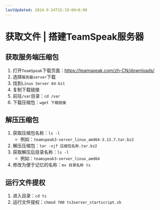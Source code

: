 ```yaml
---
lastUpdated: 2024-9-24T15:19:00+8:00
---
```


# 获取文件 | 搭建TeamSpeak服务器

## 获取服务端压缩包

1. 打开```TeamSpeak```下载页面：<https://teamspeak.com/zh-CN/downloads/>
2. 选择```服务器server```下载
3. 找到```Linux Server 64-bit```
4. 复制下载链接
5. 前往```/var```目录：```cd /var```
6. 下载压缩包：```wget 下载链接```

## 解压压缩包

1. 获取压缩包名称：```ls -l```
    - 例如：```teamspeak3-server_linux_amd64-3.13.7.tar.bz2```
2. 解压压缩包：```tar -xjf 压缩包名称.tar.bz2```
3. 获取解压后目录名称：```ls -l```
    - 例如：```teamspeak3-server_linux_amd64```
4. 修改为便于记忆的名称：```mv 目录名称 ts```

## 运行文件提权

1. 进入目录：```cd ts```
2. 运行文件提权：```chmod 700 ts3server_startscript.sh```